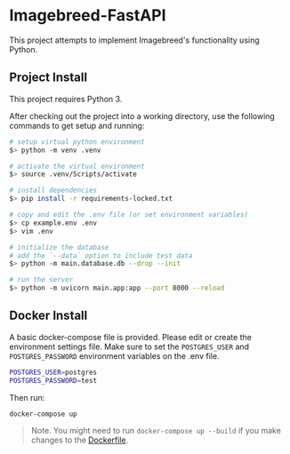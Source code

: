 # Imagebreed-FastAPI

This project attempts to implement Imagebreed's functionality using Python.

## Project Install

This project requires Python 3.

After checking out the project into a working directory, use the following commands to get setup and running:

```bash
# setup virtual python environment
$> python -m venv .venv

# activate the virtual environment
$> source .venv/Scripts/activate

# install dependencies
$> pip install -r requirements-locked.txt

# copy and edit the .env file (or set environment variables)
$> cp example.env .env
$> vim .env

# initialize the database
# add the `--data` option to include test data
$> python -m main.database.db --drop --init

# run the server
$> python -m uvicorn main.app:app --port 8000 --reload
```

## Docker Install

A basic docker-compose file is provided. Please edit or create the environment settings file.
Make sure to set the `POSTGRES_USER` and `POSTGRES_PASSWORD` environment variables on the .env file.
```bash
POSTGRES_USER=postgres
POSTGRES_PASSWORD=test
```
Then run:
```bash
docker-compose up
```
> Note. You might need to run `docker-compose up --build` if you make changes to the [Dockerfile](docker/Dockerfile).

